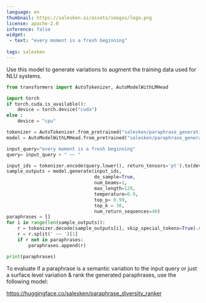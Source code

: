 ```yaml
---
language: en
thumbnail: https://salesken.ai/assets/images/logo.png
license: apache-2.0
inference: false
widget:
 - text: "every moment is a fresh beginning"
 
tags: salesken
---
```


Use this model to generate variations to augment the training data used for NLU systems. 
```python
from transformers import AutoTokenizer, AutoModelWithLMHead 

import torch
if torch.cuda.is_available():
    device = torch.device("cuda")
else :
    device = "cpu"

tokenizer = AutoTokenizer.from_pretrained("salesken/paraphrase_generation")  
model = AutoModelWithLMHead.from_pretrained("salesken/paraphrase_generation").to(device)

input_query="every moment is a fresh beginning"
query= input_query + " ~~ "

input_ids = tokenizer.encode(query.lower(), return_tensors='pt').to(device)
sample_outputs = model.generate(input_ids,
                                do_sample=True,
                                num_beams=1, 
                                max_length=128,
                                temperature=0.9,
                                top_p= 0.99,
                                top_k = 30,
                                num_return_sequences=40)
paraphrases = []
for i in range(len(sample_outputs)):
    r = tokenizer.decode(sample_outputs[i], skip_special_tokens=True).split('||')[0]
    r = r.split(' ~~ ')[1]
    if r not in paraphrases:
        paraphrases.append(r)

print(paraphrases)


```


To evaluate if a paraphrase is a semantic variation to the input query or just a surface level variation & rank the generated paraphrases, use the following model:

https://huggingface.co/salesken/paraphrase_diversity_ranker


